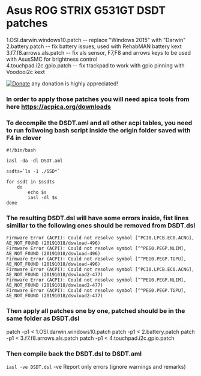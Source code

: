 # Asus ROG STRIX G531GT DSDT patches

1.OSI.darwin.windows10.patch -- replace "Windows 2015" with "Darwin"<br>
2.battery.patch -- fix battery issues, used with RehabMAN battery kext<br>
3.f7.f8.arrows.als.patch -- fix als sensor, F7,F8 and arrows keys to be used with AsusSMC for brightness control<br>
4.touchpad.i2c.gpio.patch -- fix trackpad to work with gpio pinning with Voodooi2c kext<br>


[![Donate](https://img.shields.io/badge/Donate-PayPal-green.svg)](https://paypal.me/serdeliuk) any donation is highly appreciated!

### In order to apply those patches you will need apica tools from here  https://acpica.org/downloads
### To decompile the DSDT.aml and all other acpi tables, you need to run follwoing bash script inside the origin folder saved with F4 in clover

```
#!/bin/bash

iasl -da -dl DSDT.aml

ssdts=`ls -1 ./SSD*`

for ssdt in $ssdts
    do
        echo $s
        iasl -dl $s
done
```

### The resulting DSDT.dsl will have some errors inside, fist lines simillar to the following ones should be removed from DSDT.dsl 
```
Firmware Error (ACPI): Could not resolve symbol [^PCI0.LPCB.EC0.ACNG], AE_NOT_FOUND (20191018/dswload-496)
Firmware Error (ACPI): Could not resolve symbol [^^PEG0.PEGP.NLIM], AE_NOT_FOUND (20191018/dswload-496)
Firmware Error (ACPI): Could not resolve symbol [^^PEG0.PEGP.TGPU], AE_NOT_FOUND (20191018/dswload-496)
Firmware Error (ACPI): Could not resolve symbol [^PCI0.LPCB.EC0.ACNG], AE_NOT_FOUND (20191018/dswload2-477)
Firmware Error (ACPI): Could not resolve symbol [^^PEG0.PEGP.NLIM], AE_NOT_FOUND (20191018/dswload2-477)
Firmware Error (ACPI): Could not resolve symbol [^^PEG0.PEGP.TGPU], AE_NOT_FOUND (20191018/dswload2-477)
```

### Then apply all patches one by one, patched should be in the same folder as DSDT.dsl

patch -p1 < 1.OSI.darwin.windows10.patch
patch -p1 < 2.battery.patch
patch -p1 < 3.f7.f8.arrows.als.patch
patch -p1 < 4.touchpad.i2c.gpio.patch

### Then compile back the DSDT.dsl to DSDT.aml
`iasl -ve DSDT.dsl`
 -ve   Report only errors (ignore warnings and remarks)
